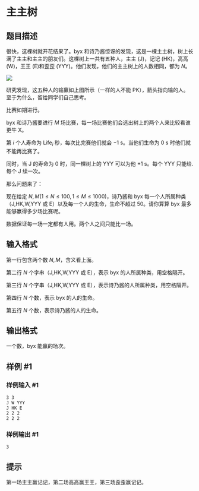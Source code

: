 # 主主树

## 题目描述

很快，这棵树就开花结果了。byx 和诗乃酱惊讶的发现，这是一棵主主树，树上长满了主主和主主的朋友们。这棵树上一共有五种人，主主 (J)，记记 (HK)，高高 (W)，王王 (E)和歪歪 (YYY)。他们发现，他们的主主树上的人数相同，都为 $N$。

 ![](https://cdn.luogu.com.cn/upload/image_hosting/0vklm8ow.png) 

研究发现，这五种人的输赢如上图所示（一样的人不能 PK），箭头指向输的人。至于为什么，留给同学们自己思考。

比赛如期进行。

byx 和诗乃酱要进行 $M$ 场比赛，每一场比赛他们会选出树上的两个人来比较看谁更牛 X。

第 $i$ 个人寿命为 $\text{Life}_i$ 秒，每次比完赛他们就会 $-1$ s。当他们生命为 $0$ s 时他们就不能再比赛了。

同时，当 J 的寿命为 $0$ 时，同一棵树上的 YYY 可以为他 $+1$ s。每个 YYY 只能给.每个 J 续一次。

那么问题来了：

现在给定 $N,M(1\le N\le 100,1\le M\le 1000)$，诗乃酱和 byx 每一个人所属种类（J,HK,W,YYY 或 E）以及每一个人的生命，生命不超过 $50$。请你算算 byx 最多能够赢得多少场比赛呢。

数据保证每一场一定都有人用。两个人之间只能比一场。

## 输入格式

第一行包含两个数 $N,M$，含义看上面。  

第二行 $N$ 个字串（J,HK,W,YYY 或 E），表示 byx 的人所属种类，用空格隔开。  

第三行 $N$ 个字串（J,HK,W,YYY 或 E），表示诗乃酱的人所属种类，用空格隔开。  

第四行 $N$ 个数，表示 byx 的人的生命。  

第五行 $N$ 个数，表示诗乃酱的人的生命。  

## 输出格式

一个数，byx 能赢的场次。

## 样例 #1

### 样例输入 #1
```
3 3
J W YYY
J HK E
2 2 2
2 2 2
```

### 样例输出 #1

```
3
```

## 提示

第一场主主赢记记，第二场高高赢王王，第三场歪歪赢记记。

